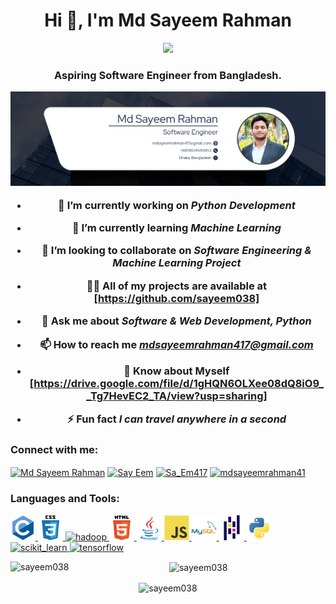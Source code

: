 
<h1 align="center">Hi 👋, I'm Md Sayeem Rahman</h1>

<div align="center"><img src=["[https://github.com/sayeem038/sayeem038/blob/main/saem%20banner.png]"]</div>
  
<h3 align="center">Aspiring Software Engineer from Bangladesh.</h>

<p align="left"> <img src="https://github.com/sayeem038/sayeem038/blob/main/saem%20banner.png" /> </p>

- 🔭 I’m currently working on *Python Development*

- 🌱 I’m currently learning *Machine Learning*

- 👯 I’m looking to collaborate on *Software Engineering & Machine Learning Project*

- 👨‍💻 All of my projects are available at [https://github.com/sayeem038]

- 💬 Ask me about *Software & Web Development, Python*

- 📫 How to reach me *mdsayeemrahman417@gmail.com*

- 📄 Know about Myself [https://drive.google.com/file/d/1gHQN6OLXee08dQ8iO9__Tg7HevEC2_TA/view?usp=sharing]

- ⚡ Fun fact *I can travel anywhere in a second*

<h3 align="left">Connect with me:</h3>
<p align="left">
<a href="https://www.linkedin.com/in/md-sayeem-rahman-83930b2a8/" target="blank"><img align="center" src="https://raw.githubusercontent.com/rahuldkjain/github-profile-readme-generator/master/src/images/icons/Social/linked-in-alt.svg" alt="Md Sayeem Rahman" height="30" width="40" /></a>
<a href="https://www.facebook.com/sayeem417/" target="blank"><img align="center" src="https://raw.githubusercontent.com/rahuldkjain/github-profile-readme-generator/master/src/images/icons/Social/facebook.svg" alt="Say Eem" height="30" width="40" /></a>
<a href="https://www.instagram.com/sa_em417/" target="blank"><img align="center" src="https://raw.githubusercontent.com/rahuldkjain/github-profile-readme-generator/master/src/images/icons/Social/instagram.svg" alt="Sa_Em417" height="30" width="40" /></a>
<a href="https://www.hackerrank.com/profile/mdsayeemrahman41" target="blank"><img align="center" src="https://raw.githubusercontent.com/rahuldkjain/github-profile-readme-generator/master/src/images/icons/Social/hackerrank.svg" alt="mdsayeemrahman41" height="30" width="40" /></a>
</p>

<h3 align="left">Languages and Tools:</h3>
<p align="left"> <a href="https://www.cprogramming.com/" target="_blank" rel="noreferrer"> <img src="https://raw.githubusercontent.com/devicons/devicon/master/icons/c/c-original.svg" alt="c" width="40" height="40"/> </a> <a href="https://www.w3schools.com/css/" target="_blank" rel="noreferrer"> <img src="https://raw.githubusercontent.com/devicons/devicon/master/icons/css3/css3-original-wordmark.svg" alt="css3" width="40" height="40"/> </a> <a href="https://hadoop.apache.org/" target="_blank" rel="noreferrer"> <img src="https://www.vectorlogo.zone/logos/apache_hadoop/apache_hadoop-icon.svg" alt="hadoop" width="40" height="40"/> </a> <a href="https://www.w3.org/html/" target="_blank" rel="noreferrer"> <img src="https://raw.githubusercontent.com/devicons/devicon/master/icons/html5/html5-original-wordmark.svg" alt="html5" width="40" height="40"/> </a> <a href="https://www.java.com" target="_blank" rel="noreferrer"> <img src="https://raw.githubusercontent.com/devicons/devicon/master/icons/java/java-original.svg" alt="java" width="40" height="40"/> </a> <a href="https://developer.mozilla.org/en-US/docs/Web/JavaScript" target="_blank" rel="noreferrer"> <img src="https://raw.githubusercontent.com/devicons/devicon/master/icons/javascript/javascript-original.svg" alt="javascript" width="40" height="40"/> </a> <a href="https://www.mysql.com/" target="_blank" rel="noreferrer"> <img src="https://raw.githubusercontent.com/devicons/devicon/master/icons/mysql/mysql-original-wordmark.svg" alt="mysql" width="40" height="40"/> </a> <a href="https://pandas.pydata.org/" target="_blank" rel="noreferrer"> <img src="https://raw.githubusercontent.com/devicons/devicon/2ae2a900d2f041da66e950e4d48052658d850630/icons/pandas/pandas-original.svg" alt="pandas" width="40" height="40"/> </a> <a href="https://www.python.org" target="_blank" rel="noreferrer"> <img src="https://raw.githubusercontent.com/devicons/devicon/master/icons/python/python-original.svg" alt="python" width="40" height="40"/> </a> <a href="https://scikit-learn.org/" target="_blank" rel="noreferrer"> <img src="https://upload.wikimedia.org/wikipedia/commons/0/05/Scikit_learn_logo_small.svg" alt="scikit_learn" width="40" height="40"/> </a>  <a href="https://www.tensorflow.org" target="_blank" rel="noreferrer"> <img src="https://www.vectorlogo.zone/logos/tensorflow/tensorflow-icon.svg" alt="tensorflow" width="40" height="40"/> </a> </p>

<p><img align="left" src="https://github-readme-stats.vercel.app/api/top-langs?username=sayeem038&show_icons=true&locale=en&layout=compact" alt="sayeem038" /></p>

<p>&nbsp;<img align="center" src="https://github-readme-stats.vercel.app/api?username=sayeem038&show_icons=true&locale=en" alt="sayeem038" /></p>

<p><img align="center" src="https://github-readme-streak-stats.herokuapp.com/?user=sayeem038&" alt="sayeem038" /></p>
